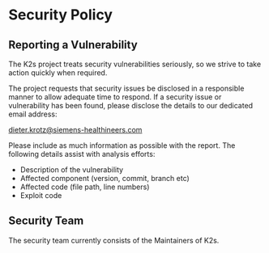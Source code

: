 # Security Policy

## Reporting a Vulnerability

The K2s project treats security vulnerabilities seriously, so we
strive to take action quickly when required.

The project requests that security issues be disclosed in a responsible
manner to allow adequate time to respond.  If a security issue or
vulnerability has been found, please disclose the details to our
dedicated email address:

dieter.krotz@siemens-healthineers.com

Please include as much information as possible with the report. The
following details assist with analysis efforts:
  - Description of the vulnerability
  - Affected component (version, commit, branch etc)
  - Affected code (file path, line numbers)
  - Exploit code

## Security Team

The security team currently consists of the Maintainers of K2s.
